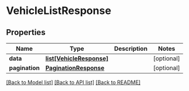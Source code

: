 # VehicleListResponse

## Properties
Name | Type | Description | Notes
------------ | ------------- | ------------- | -------------
**data** | [**list[VehicleResponse]**](VehicleResponse.md) |  | [optional] 
**pagination** | [**PaginationResponse**](PaginationResponse.md) |  | [optional] 

[[Back to Model list]](../README.md#documentation-for-models) [[Back to API list]](../README.md#documentation-for-api-endpoints) [[Back to README]](../README.md)

